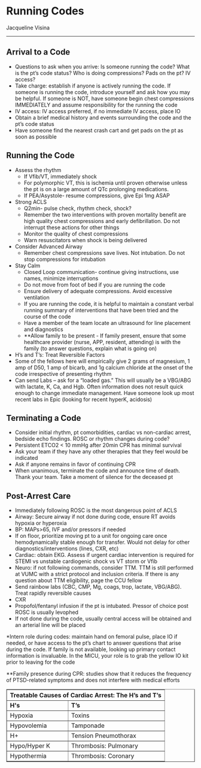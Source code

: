 # Running Codes

Jacqueline Visina

---

## Arrival to a Code
-	Questions to ask when you arrive: Is someone running the code? What is the pt’s code status? Who is doing compressions? Pads on the pt? IV access?
-	Take charge: establish if anyone is actively running the code. If someone is running the code, introduce yourself and ask how you may be helpful. If someone is NOT, have someone begin chest compressions IMMEDIATELY and assume responsibility for the running the code
-	IV access: IV access preferred, if no immediate IV access, place IO
-	Obtain a brief medical history and events surrounding the code and the pt’s code status
-	Have someone find the nearest crash cart and get pads on the pt as soon as possible

## Running the Code 
-	Assess the rhythm
    -	If Vfib/VT, immediately shock
    -	For polymorphic VT, this is ischemia until proven otherwise unless the pt is on a large amount of QTc prolonging medications.
    -	If PEA/Asystole- resume compressions, give Epi 1mg ASAP 
-	Strong ACLS
    -	Q2min- pulse check, rhythm check, shock?
    -	Remember the two interventions with proven mortality benefit are high quality chest compressions and early defibrillation. Do not interrupt these actions for other things
    -	Monitor the quality of chest compressions
    -	Warn resuscitators when shock is being delivered
-	Consider Advanced Airway
    -	Remember chest compressions save lives. Not intubation. Do not stop compressions for intubation
-	Stay Calm
    -	Closed Loop communication- continue giving instructions, use names, minimize interruptions
    -	Do not move from foot of bed if you are running the code
    -	Ensure delivery of adequate compressions. Avoid excessive ventilation
    -	If you are running the code, it is helpful to maintain a constant verbal running summary of interventions that have been tried and the course of the code
    -	Have a member of the team locate an ultrasound for line placement and diagnostics
    -	**Allow family to be present - If family present, ensure that some healthcare provider (nurse, APP, resident, attending) is with the family (to answer questions, explain what is going on)
-	H’s and T’s: Treat Reversible Factors
-	Some of the fellows here will empirically give 2 grams of magnesium, 1 amp of D50, 1 amp of bicarb, and 1g calcium chloride at the onset of the code irrespective of presenting rhythm
-	Can send Labs – ask for a “loaded gas.” This will usually be a VBG/ABG with lactate, K, Ca, and Hgb. Often information does not result quick enough to change immediate management. Have someone look up most recent labs in Epic (looking for recent hyperK, acidosis)

## Terminating a Code 
-	Consider initial rhythm, pt comorbidities, cardiac vs non-cardiac arrest, bedside echo findings. ROSC or rhythm changes during code?
-	Persistent ETCO2 < 10 mmHg after 20min CPR has minimal survival
-	Ask your team if they have any other therapies that they feel would be indicated
-	Ask if anyone remains in favor of continuing CPR
-	When unanimous, terminate the code and announce time of death. Thank your team. Take a moment of silence for the deceased pt

## Post-Arrest Care
-	Immediately following ROSC is the most dangerous point of ACLS
-	Airway: Secure airway if not done during code, ensure RT avoids hypoxia or hyperoxia
-	BP: MAPs>65, IVF and/or pressors if needed 
-	If on floor, prioritize moving pt to a unit for ongoing care once hemodynamically stable enough for transfer. Would not delay for other diagnostics/interventions (lines, CXR, etc)
-	Cardiac: obtain EKG. Assess if urgent cardiac intervention is required for STEMI vs unstable cardiogenic shock vs VT storm or Vfib
-	Neuro: if not following commands, consider TTM. TTM is still performed at VUMC with a strict protocol and inclusion criteria. If there is any question about TTM eligibility, page the CCU fellow
-	Send rainbow labs (CBC, CMP, Mg, coags, trop, lactate, VBG/ABG). Treat rapidly reversible causes
-	CXR
-	Propofol/fentanyl infusion if the pt is intubated. Pressor of choice post ROSC is usually levophed
-	If not done during the code, usually central access will be obtained and an arterial line will be placed

*Intern role during codes: maintain hand on femoral pulse, place IO if needed, or have access to the pt’s chart to answer questions that arise during the code. If family is not available, looking up primary contact information is invaluable. In the MICU, your role is to grab the yellow IO kit prior to leaving for the code

**Family presence during CPR: studies show that it reduces the frequency of PTSD-related symptoms and does not interfere with medical efforts  

<table border="1">
  <thead>
    <tr>
      <th colspan='2'>Treatable Causes of Cardiac Arrest: The H’s and T’s</th>
    </tr>
  </thead>
  <tbody>
    <tr>
      <td><b>H's</b></td>
      <td><b>T’s</b></td>
    </tr>
    <tr>
      <td>Hypoxia</td>
      <td>Toxins</td>
    </tr>
    <tr>
      <td>Hypovolemia</td>
      <td>Tamponade</td>
    </tr>
    <tr>
      <td>H+</td>
      <td>Tension Pneumothorax</td>
    </tr>
    <tr>
      <td>Hypo/Hyper K</td>
      <td>Thrombosis: Pulmonary</td>
    </tr>
    <tr>
      <td>Hypothermia</td>
      <td>Thrombosis: Coronary</td>
    </tr>
  </tbody>
</table>
